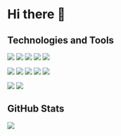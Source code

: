 # Hi there 👋

## Technologies and Tools

![](https://img.shields.io/badge/Code-C++-informational?style=flat&logo=Cplusplus&logoColor=white&color=6990ec)
![](https://img.shields.io/badge/Code-Python-informational?style=flat&logo=Python&logoColor=white&color=6990ec)
![](https://img.shields.io/badge/Code-C-informational?style=flat&logo=c&logoColor=white&color=6990ec)
![](https://img.shields.io/badge/Code-JavaScript-informational?style=flat&logo=javascript&logoColor=white&color=6990ec)
![](https://img.shields.io/badge/Code-Matlab-informational?style=flat&logo=Matlab&logoColor=white&color=6990ec)

![](https://img.shields.io/badge/Tools-QtCreator-informational?style=flat&logo=qt&logoColor=white&color=2bb)
![](https://img.shields.io/badge/Tools-PyCharm-informational?style=flat&logo=pycharm&logoColor=white&color=2bb)
![](https://img.shields.io/badge/Tools-VSCode-informational?style=flat&logo=visualstudiocode&logoColor=white&color=2bb)
![](https://img.shields.io/badge/Tools-SQLite-informational?style=flat&logo=sqlite&logoColor=white&color=2bb)
![](https://img.shields.io/badge/Tools-NodeJs-informational?style=flat&logo=node.js&logoColor=white&color=2bb)

![](https://img.shields.io/badge/OS-Windows-informational?style=flat&logo=windows&logoColor=white&color=2abb89)
![](https://img.shields.io/badge/OS-Linux-informational?style=flat&logo=linux&logoColor=white&color=2bbc8a)


## GitHub Stats

<img align="center" src="https://github-readme-stats.vercel.app/api/top-langs/?username=Jori-Rintakangas&theme=vue-dark" />






<!--
**Jori-Rintakangas/Jori-Rintakangas** is a ✨ _special_ ✨ repository because its `README.md` (this file) appears on your GitHub profile.

Here are some ideas to get you started:

- 🔭 I’m currently working on ...
- 🌱 I’m currently learning ...
- 👯 I’m looking to collaborate on ...
- 🤔 I’m looking for help with ...
- 💬 Ask me about ...
- 📫 How to reach me: ...
- 😄 Pronouns: ...
- ⚡ Fun fact: ...
-->
